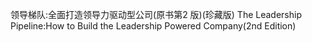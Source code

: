 领导梯队:全面打造领导力驱动型公司(原书第2
版)(珍藏版)
The Leadership Pipeline:How to Build the
Leadership Powered Company(2nd Edition)
